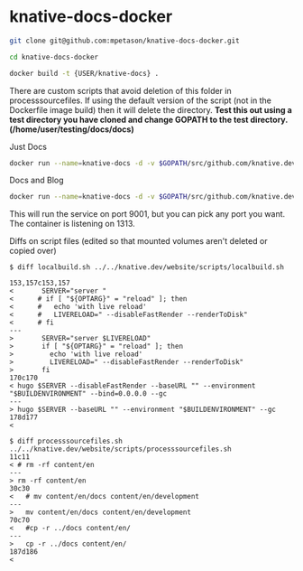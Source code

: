 # knative-docs-docker

```bash
git clone git@github.com:mpetason/knative-docs-docker.git
```

```bash
cd knative-docs-docker
```

```bash
docker build -t {USER/knative-docs} .
```

There are custom scripts that avoid deletion of this folder in processsourcefiles. If using the default version of the script (not in the Dockerfile image build) then it will delete the directory. **Test this out using a test directory you have cloned and change GOPATH to the test directory. (/home/user/testing/docs/docs)**

Just Docs
```bash
docker run --name=knative-docs -d -v $GOPATH/src/github.com/knative.dev/docs/docs:/website/content/en/docs -p 9001:1313 USER/knative-docs:latest
```

Docs and Blog
```bash
docker run --name=knative-docs -d -v $GOPATH/src/github.com/knative.dev/docs/docs:/website/content/en/docs -v $GOPATH/src/github.com/knative.dev/docs/blog:/website/content/en/blog -p 9001:1313 USER/knative-docs:latest
```

This will run the service on port 9001, but you can pick any port you want. The container is listening on 1313.


Diffs on script files (edited so that mounted volumes aren't deleted or copied over)

```
$ diff localbuild.sh ../../knative.dev/website/scripts/localbuild.sh

153,157c153,157
<       SERVER="server "
<      # if [ "${OPTARG}" = "reload" ]; then
<      #   echo 'with live reload'
<      #   LIVERELOAD=" --disableFastRender --renderToDisk"
<      # fi
---
>       SERVER="server $LIVERELOAD"
>       if [ "${OPTARG}" = "reload" ]; then
>         echo 'with live reload'
>         LIVERELOAD=" --disableFastRender --renderToDisk"
>       fi
170c170
< hugo $SERVER --disableFastRender --baseURL "" --environment "$BUILDENVIRONMENT" --bind=0.0.0.0 --gc
---
> hugo $SERVER --baseURL "" --environment "$BUILDENVIRONMENT" --gc
178d177
< 
```

```
$ diff processsourcefiles.sh ../../knative.dev/website/scripts/processsourcefiles.sh 
11c11
< # rm -rf content/en
---
> rm -rf content/en
30c30
<   # mv content/en/docs content/en/development
---
>   mv content/en/docs content/en/development
70c70
<   #cp -r ../docs content/en/
---
>   cp -r ../docs content/en/
187d186
< 
```

